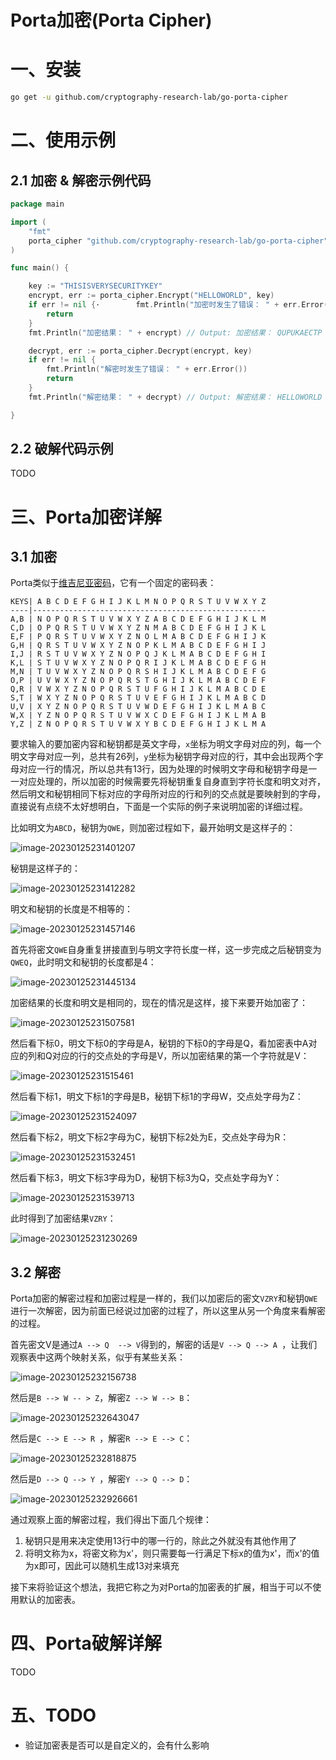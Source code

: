 #  Porta加密(Porta Cipher)

# 一、安装

```bash
go get -u github.com/cryptography-research-lab/go-porta-cipher
```

# 二、使用示例

## 2.1 加密 & 解密示例代码

```go
package main

import (
	"fmt"
	porta_cipher "github.com/cryptography-research-lab/go-porta-cipher"
)

func main() {

	key := "THISISVERYSECURITYKEY"
	encrypt, err := porta_cipher.Encrypt("HELLOWORLD", key)
	if err != nil {·		fmt.Println("加密时发生了错误： " + err.Error())
		return
	}
	fmt.Println("加密结果： " + encrypt) // Output: 加密结果： QUPUKAECTP

	decrypt, err := porta_cipher.Decrypt(encrypt, key)
	if err != nil {
		fmt.Println("解密时发生了错误： " + err.Error())
		return
	}
	fmt.Println("解密结果： " + decrypt) // Output: 解密结果： HELLOWORLD

}
```

## 2.2 破解代码示例

TODO 

# 三、Porta加密详解

## 3.1 加密

Porta类似于[维吉尼亚密码](https://github.com/cryptography-research-lab/go-Vigenere)，它有一个固定的密码表：

```text
KEYS| A B C D E F G H I J K L M N O P Q R S T U V W X Y Z
----|----------------------------------------------------
A,B | N O P Q R S T U V W X Y Z A B C D E F G H I J K L M
C,D | O P Q R S T U V W X Y Z N M A B C D E F G H I J K L
E,F | P Q R S T U V W X Y Z N O L M A B C D E F G H I J K
G,H | Q R S T U V W X Y Z N O P K L M A B C D E F G H I J
I,J | R S T U V W X Y Z N O P Q J K L M A B C D E F G H I
K,L | S T U V W X Y Z N O P Q R I J K L M A B C D E F G H
M,N | T U V W X Y Z N O P Q R S H I J K L M A B C D E F G
O,P | U V W X Y Z N O P Q R S T G H I J K L M A B C D E F
Q,R | V W X Y Z N O P Q R S T U F G H I J K L M A B C D E
S,T | W X Y Z N O P Q R S T U V E F G H I J K L M A B C D
U,V | X Y Z N O P Q R S T U V W D E F G H I J K L M A B C
W,X | Y Z N O P Q R S T U V W X C D E F G H I J K L M A B
Y,Z | Z N O P Q R S T U V W X Y B C D E F G H I J K L M A
```

要求输入的要加密内容和秘钥都是英文字母，`x`坐标为明文字母对应的列，每一个明文字母对应一列，总共有26列，`y`坐标为秘钥字母对应的行，其中会出现两个字母对应一行的情况，所以总共有13行，因为处理的时候明文字母和秘钥字母是一一对应处理的，所以加密的时候需要先将秘钥重复自身直到字符长度和明文对齐，然后明文和秘钥相同下标对应的字母所对应的行和列的交点就是要映射到的字母，直接说有点绕不太好想明白，下面是一个实际的例子来说明加密的详细过程。

比如明文为`ABCD`，秘钥为`QWE`，则加密过程如下，最开始明文是这样子的：

![image-20230125231401207](README.assets/image-20230125231401207.png)

秘钥是这样子的：

![image-20230125231412282](README.assets/image-20230125231412282.png)

明文和秘钥的长度是不相等的：

![image-20230125231457146](README.assets/image-20230125231457146.png)

首先将密文`QWE`自身重复拼接直到与明文字符长度一样，这一步完成之后秘钥变为`QWEQ`，此时明文和秘钥的长度都是4：

![image-20230125231445134](README.assets/image-20230125231445134.png)

加密结果的长度和明文是相同的，现在的情况是这样，接下来要开始加密了： 

![image-20230125231507581](README.assets/image-20230125231507581.png)

然后看下标0，明文下标0的字母是A，秘钥的下标0的字母是Q，看加密表中A对应的列和Q对应的行的交点处的字母是V，所以加密结果的第一个字符就是V：

![image-20230125231515461](README.assets/image-20230125231515461.png)

然后看下标1，明文下标1的字母是B，秘钥下标1的字母W，交点处字母为Z：

![image-20230125231524097](README.assets/image-20230125231524097.png)

然后看下标2，明文下标2字母为C，秘钥下标2处为E，交点处字母为R：

![image-20230125231532451](README.assets/image-20230125231532451.png)

然后看下标3，明文下标3字母为D，秘钥下标3为Q，交点处字母为Y：

![image-20230125231539713](README.assets/image-20230125231539713.png)

此时得到了加密结果`VZRY`：

![image-20230125231230269](README.assets/image-20230125231230269.png)

## 3.2 解密

Porta加密的解密过程和加密过程是一样的，我们以加密后的密文`VZRY`和秘钥`QWE`进行一次解密，因为前面已经说过加密的过程了，所以这里从另一个角度来看解密的过程。

首先密文V是通过`A --> Q  --> V`得到的，解密的话是`V --> Q --> A `，让我们观察表中这两个映射关系，似乎有某些关系： 

![image-20230125232156738](README.assets/image-20230125232156738.png)

然后是`B --> W -- > Z`，解密`Z --> W --> B`： 

![image-20230125232643047](README.assets/image-20230125232643047.png)

然后是`C --> E --> R `，解密`R --> E --> C`： 

![image-20230125232818875](README.assets/image-20230125232818875.png)

然后是`D --> Q --> Y `，解密`Y --> Q --> D`：

![image-20230125232926661](README.assets/image-20230125232926661.png)

通过观察上面的解密过程，我们得出下面几个规律：

1. 秘钥只是用来决定使用13行中的哪一行的，除此之外就没有其他作用了
2. 将明文称为x，将密文称为x'，则只需要每一行满足下标x的值为x'，而x'的值为x即可，因此可以随机生成13对来填充

接下来将验证这个想法，我把它称之为对Porta的加密表的扩展，相当于可以不使用默认的加密表。

# 四、Porta破解详解

TODO 

# 五、TODO

- 验证加密表是否可以是自定义的，会有什么影响 




